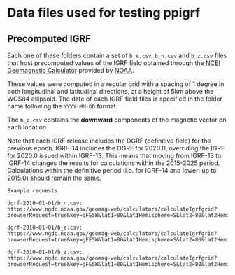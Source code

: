 # Data files used for testing ppigrf

## Precomputed IGRF

Each one of these folders contain a set of `b_e.csv`, `b_n.csv` and `b_z.csv`
files that host precomputed values of the IGRF field obtained through the [NCEI
Geomagnetic
Calculator](https://www.ngdc.noaa.gov/geomag/calculators/magcalc.shtml)
provided by [NOAA](https://www.ngdc.noaa.gov).

These values were computed in a regular grid with a spacing of 1 degree in both
longitudinal and latitudinal directions, at a height of 5km above the WGS84
ellipsoid. The date of each IGRF field files is specified in the folder name
following the `YYYY-MM-DD` format.

The `b_z.csv` contains the **downward** components of the magnetic vector on
each location.

Note that each IGRF release includes the DGRF (definitive field) for the previous epoch. IGRF-14 includes the DGRF for 2020.0, overriding the IGRF for 2020.0 issued within IGRF-13. This means that moving from IGRF-13 to IGRF-14 changes the results for calculations within the 2015-2025 period. Calculations within the definitive period (i.e. for IGRF-14 and lower: up to 2015.0) should remain the same.

```
Example requests

dgrf-2010-01-01/b_n.csv:
https://www.ngdc.noaa.gov/geomag-web/calculators/calculateIgrfgrid?browserRequest=true&key=gFE5W&lat1=80&lat1Hemisphere=S&lat2=80&lat2Hemisphere=N&latStepSize=1.0&lon1=179&lon1Hemisphere=W&lon2=180&lon2Hemisphere=E&lonStepSize=1.0&coordinateSystem=D&elevation=5&elevationUnits=K&magneticComponent=x&model=IGRF&startYear=2010&startMonth=01&startDay=1&endYear=2010&endMonth=1&endDay=1&dateStepSize=1.0&resultFormat=csv

dgrf-2010-01-01/b_e.csv:
https://www.ngdc.noaa.gov/geomag-web/calculators/calculateIgrfgrid?browserRequest=true&key=gFE5W&lat1=80&lat1Hemisphere=S&lat2=80&lat2Hemisphere=N&latStepSize=1.0&lon1=179&lon1Hemisphere=W&lon2=180&lon2Hemisphere=E&lonStepSize=1.0&coordinateSystem=D&elevation=5&elevationUnits=K&magneticComponent=y&model=IGRF&startYear=2010&startMonth=01&startDay=1&endYear=2010&endMonth=1&endDay=1&dateStepSize=1.0&resultFormat=csv

dgrf-2010-01-01/b_z.csv:
https://www.ngdc.noaa.gov/geomag-web/calculators/calculateIgrfgrid?browserRequest=true&key=gFE5W&lat1=80&lat1Hemisphere=S&lat2=80&lat2Hemisphere=N&latStepSize=1.0&lon1=179&lon1Hemisphere=W&lon2=180&lon2Hemisphere=E&lonStepSize=1.0&coordinateSystem=D&elevation=5&elevationUnits=K&magneticComponent=z&model=IGRF&startYear=2010&startMonth=01&startDay=1&endYear=2010&endMonth=1&endDay=1&dateStepSize=1.0&resultFormat=csv
```